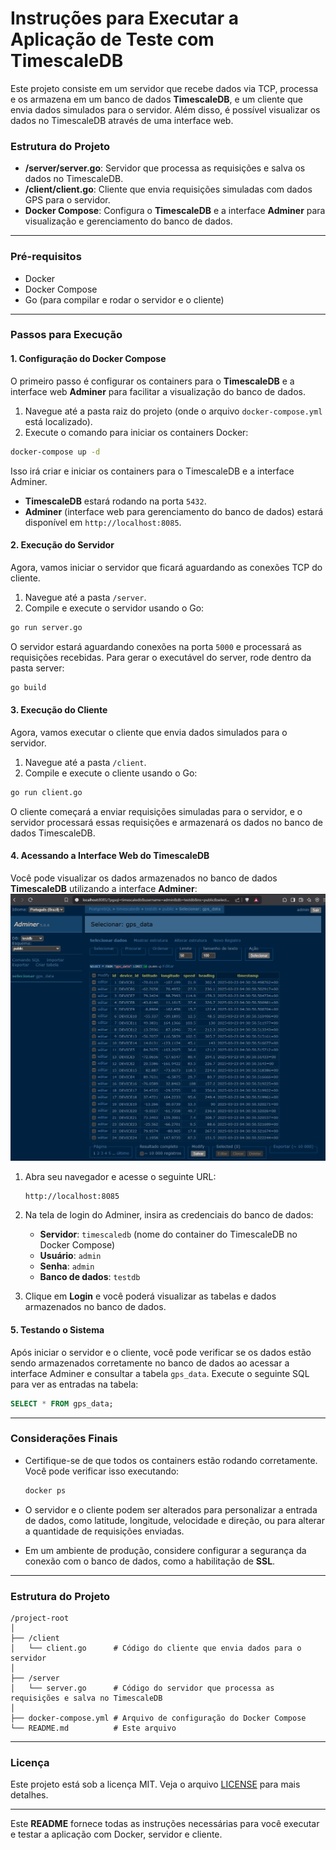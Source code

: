 # **Instruções para Executar a Aplicação de Teste com TimescaleDB**

Este projeto consiste em um servidor que recebe dados via TCP, processa e os armazena em um banco de dados **TimescaleDB**, e um cliente que envia dados simulados para o servidor. Além disso, é possível visualizar os dados no TimescaleDB através de uma interface web.

### **Estrutura do Projeto**

- **/server/server.go**: Servidor que processa as requisições e salva os dados no TimescaleDB.
- **/client/client.go**: Cliente que envia requisições simuladas com dados GPS para o servidor.
- **Docker Compose**: Configura o **TimescaleDB** e a interface **Adminer** para visualização e gerenciamento do banco de dados.

---

### **Pré-requisitos**

- Docker
- Docker Compose
- Go (para compilar e rodar o servidor e o cliente)

---

### **Passos para Execução**

#### 1. **Configuração do Docker Compose**

O primeiro passo é configurar os containers para o **TimescaleDB** e a interface web **Adminer** para facilitar a visualização do banco de dados.

1. Navegue até a pasta raiz do projeto (onde o arquivo `docker-compose.yml` está localizado).
2. Execute o comando para iniciar os containers Docker:

```bash
docker-compose up -d
```

Isso irá criar e iniciar os containers para o TimescaleDB e a interface Adminer.

- **TimescaleDB** estará rodando na porta `5432`.
- **Adminer** (interface web para gerenciamento do banco de dados) estará disponível em `http://localhost:8085`.

#### 2. **Execução do Servidor**

Agora, vamos iniciar o servidor que ficará aguardando as conexões TCP do cliente.

1. Navegue até a pasta `/server`.
2. Compile e execute o servidor usando o Go:

```bash
go run server.go
```

O servidor estará aguardando conexões na porta `5000` e processará as requisições recebidas.
Para gerar o executável do server, rode dentro da pasta server:

```bash
go build
```

#### 3. **Execução do Cliente**

Agora, vamos executar o cliente que envia dados simulados para o servidor.

1. Navegue até a pasta `/client`.
2. Compile e execute o cliente usando o Go:

```bash
go run client.go
```

O cliente começará a enviar requisições simuladas para o servidor, e o servidor processará essas requisições e armazenará os dados no banco de dados TimescaleDB.

#### 4. **Acessando a Interface Web do TimescaleDB**

Você pode visualizar os dados armazenados no banco de dados **TimescaleDB** utilizando a interface **Adminer**:
![Imagem da interface](./assets/image.png)

1. Abra seu navegador e acesse o seguinte URL:

   ```
   http://localhost:8085
   ```

2. Na tela de login do Adminer, insira as credenciais do banco de dados:

   - **Servidor**: `timescaledb` (nome do container do TimescaleDB no Docker Compose)
   - **Usuário**: `admin`
   - **Senha**: `admin`
   - **Banco de dados**: `testdb`

3. Clique em **Login** e você poderá visualizar as tabelas e dados armazenados no banco de dados.

#### 5. **Testando o Sistema**

Após iniciar o servidor e o cliente, você pode verificar se os dados estão sendo armazenados corretamente no banco de dados ao acessar a interface Adminer e consultar a tabela `gps_data`. Execute o seguinte SQL para ver as entradas na tabela:

```sql
SELECT * FROM gps_data;
```

---

### **Considerações Finais**

- Certifique-se de que todos os containers estão rodando corretamente. Você pode verificar isso executando:

  ```bash
  docker ps
  ```

- O servidor e o cliente podem ser alterados para personalizar a entrada de dados, como latitude, longitude, velocidade e direção, ou para alterar a quantidade de requisições enviadas.

- Em um ambiente de produção, considere configurar a segurança da conexão com o banco de dados, como a habilitação de **SSL**.

---

### **Estrutura do Projeto**

```
/project-root
│
├── /client
│   └── client.go      # Código do cliente que envia dados para o servidor
│
├── /server
│   └── server.go      # Código do servidor que processa as requisições e salva no TimescaleDB
│
├── docker-compose.yml # Arquivo de configuração do Docker Compose
└── README.md          # Este arquivo
```

---

### **Licença**

Este projeto está sob a licença MIT. Veja o arquivo [LICENSE](LICENSE) para mais detalhes.

---

Este **README** fornece todas as instruções necessárias para você executar e testar a aplicação com Docker, servidor e cliente.